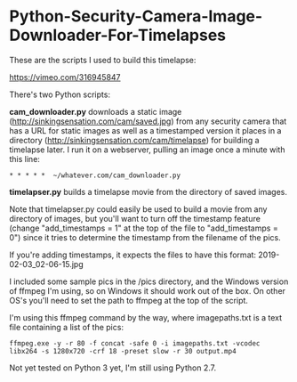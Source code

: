 # Python-Security-Camera-Image-Downloader-For-Timelapses
These are the scripts I used to build this timelapse:

https://vimeo.com/316945847

There's two Python scripts: 

**cam_downloader.py** downloads a static image (http://sinkingsensation.com/cam/saved.jpg) from any security camera that has a URL for static images as well as a timestamped version it places in a directory (http://sinkingsensation.com/cam/timelapse) for building a timelapse later. I run it on a webserver, pulling an image once a minute with this line:

`* * * * *  ~/whatever.com/cam_downloader.py`

**timelapser.py** builds a timelapse movie from the directory of saved images.

Note that timelapser.py could easily be used to build a movie from any directory of images, but you'll want to turn off the timestamp feature (change "add_timestamps = 1" at the top of the file to "add_timestamps = 0") since it tries to determine the timestamp from the filename of the pics. 

If you're adding timestamps, it expects the files to have this format: 2019-02-03_02-06-15.jpg

I included some sample pics in the /pics directory, and the Windows version of ffmpeg I'm using, so on Windows it should work out of the box. On other OS's you'll need to set the path to ffmpeg at the top of the script.

I'm using this ffmpeg command by the way, where imagepaths.txt is a text file containing a list of the pics:

`ffmpeg.exe -y -r 80 -f concat -safe 0 -i imagepaths.txt -vcodec libx264 -s 1280x720 -crf 18 -preset slow -r 30 output.mp4`

Not yet tested on Python 3 yet, I'm still using Python 2.7.



